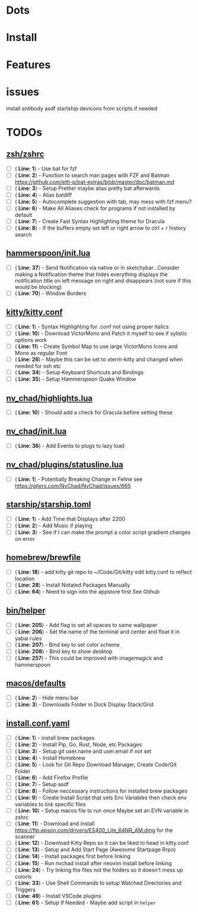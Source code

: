 # Dots

# Install

# Features

# issues
install antibody asdf startship devicons from scripts if needed

# TODOs
## [zsh/zshrc](zsh/zshrc)
- [ ] ( __Line: 1__) - Use bat for fzf
- [ ] ( __Line: 2__) - Function to search man pages with FZF and Batman https://github.com/eth-p/bat-extras/blob/master/doc/batman.md
- [ ] ( __Line: 3__) - Setup Prettier maybe alias pretty bat afterwards
- [ ] ( __Line: 4__) - Alias batdiff
- [ ] ( __Line: 5__) - Autocomplete suggestion with tab, may mess with fzf menu?
- [ ] ( __Line: 6__) - Make All Aliases check for programs if not installed by default
- [ ] ( __Line: 7__) - Create Fast Syntax Highlighting theme for Dracula
- [ ] ( __Line: 8__) - If the buffers empty set left or right arrow to ctrl + r history search

## [hammerspoon/init.lua](hammerspoon/init.lua)
- [ ] ( __Line: 37__) - Send Notification via native or in sketchybar...Consider making a Notification theme that hides everything displays the notification title on left message on right and disappears (not sure if this would be blocking)
- [ ] ( __Line: 70__) - Window Borders

## [kitty/kitty.conf](kitty/kitty.conf)
- [ ] ( __Line: 1__) - Syntax Highlighting for .conf not using proper italics 
- [ ] ( __Line: 10__) - Download VictorMono and Patch it myself to see if sylistic options work
- [ ] ( __Line: 11__) - Create Symbol Map to use large VictorMono Icons and Mono as regular Font
- [ ] ( __Line: 26__) - Maybe this can be set to xterm-kitty and changed when needed for ssh etc
- [ ] ( __Line: 34__) - Setup Keyboard Shortcuts and Bindings 
- [ ] ( __Line: 35__) - Setup Hammerspoon Quake Window

## [nv_chad/highlights.lua](nv_chad/highlights.lua)
- [ ] ( __Line: 10__) - Should add a check for Dracula before setting these 

## [nv_chad/init.lua](nv_chad/init.lua)
- [ ] ( __Line: 36__) - Add Events to plugs to lazy load

## [nv_chad/plugins/statusline.lua](nv_chad/plugins/statusline.lua)
- [ ] ( __Line: 1__) - Potentially Breaking Change in Feline see https://giters.com/NvChad/NvChad/issues/665

## [starship/starship.toml](starship/starship.toml)
- [ ] ( __Line: 1__) - Add Time that Displays after 2200
- [ ] ( __Line: 2__) - Add Music if playing
- [ ] ( __Line: 3__) - See if I can make the prompt a color script gradient changes on error

## [homebrew/brewfile](homebrew/brewfile)
- [ ] ( __Line: 18__) - add kitty git repo to ~/Code/Git/kitty edit kitty.conf to reflect location
- [ ] ( __Line: 28__) - Install Notated Packages Manually
- [ ] ( __Line: 64__) - Need to sign into the appstore first See Gtihub

## [bin/helper](bin/helper)
- [ ] ( __Line: 205__) - Add flag to set all spaces to same wallpaper
- [ ] ( __Line: 206__) - Set the name of the terminal and center and float it in yabai rules
- [ ] ( __Line: 207__) - Bind key to set color scheme
- [ ] ( __Line: 208__) - Bind key to show desktop
- [ ] ( __Line: 257__) - This could be improved with imagemagick and hammerspoon 

## [macos/defaults](macos/defaults)
- [ ] ( __Line: 2__) - Hide menu bar
- [ ] ( __Line: 3__) - Downloads Folder in Dock Display Stack/Grid

## [install.conf.yaml](install.conf.yaml)
- [ ] ( __Line: 1__) - install brew packages
- [ ] ( __Line: 2__) - Install Pip, Go, Rust, Node, etc Packages
- [ ] ( __Line: 3__) - Setup git user.name and user.email if not set
- [ ] ( __Line: 4__) - Install Homebrew
- [ ] ( __Line: 5__) - Look for Git Repo Download Manager, Create Code/Git Folder
- [ ] ( __Line: 6__) - Add Firefox Profile
- [ ] ( __Line: 7__) - Setup asdf
- [ ] ( __Line: 8__) - Follow neccessary instructions for installed brew packages
- [ ] ( __Line: 9__) - Create Install Script that sets Env Variables then check env variables to link specific files
- [ ] ( __Line: 10__) - Setup macos file to run once Maybe set an EVN variable in zshrc
- [ ] ( __Line: 11__) - Download and install https://ftp.epson.com/drivers/ES400_Lite_64NR_AM.dmg for the scanner
- [ ] ( __Line: 12__) - Download Kitty Repo so it can be liked to head in kitty.conf 
- [ ] ( __Line: 13__) - Setup and Add Start Page (Awesome Startpage Rrpo)
- [ ] ( __Line: 14__) - Install packages first before linking 
- [ ] ( __Line: 15__) - Run nvchad install after neovim install before linking
- [ ] ( __Line: 24__) - Try linking the files not the folders so it doesn't mess up colorls
- [ ] ( __Line: 33__) - Use Shell Commands to setup Watched Directories and Triggers
- [ ] ( __Line: 49__) - Install VSCode plugins 
- [ ] ( __Line: 61__) - Setup If Needed - Maybe add script in `helper`
